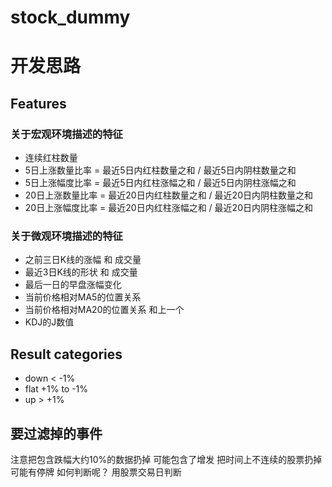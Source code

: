 # stock_dummy

# 开发思路

## Features
### 关于宏观环境描述的特征
* 连续红柱数量
* 5日上涨数量比率 = 最近5日内红柱数量之和 / 最近5日内阴柱数量之和
* 5日上涨幅度比率 = 最近5日内红柱涨幅之和 / 最近5日内阴柱涨幅之和
* 20日上涨数量比率 = 最近20日内红柱数量之和 / 最近20日内阴柱数量之和
* 20日上涨幅度比率 = 最近20日内红柱涨幅之和 / 最近20日内阴柱涨幅之和

### 关于微观环境描述的特征
* 之前三日K线的涨幅 和 成交量
* 最近3日K线的形状 和 成交量
* 最后一日的早盘涨幅变化
* 当前价格相对MA5的位置关系
* 当前价格相对MA20的位置关系
和上一个
* KDJ的J数值


## Result categories
* down < -1%
* flat +1% to -1%
* up > +1%

## 要过滤掉的事件
注意把包含跌幅大约10%的数据扔掉 可能包含了增发
把时间上不连续的股票扔掉 可能有停牌 如何判断呢？ 用股票交易日判断
